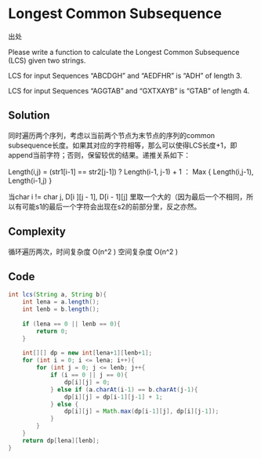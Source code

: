 # Longest Common Subsequence

出处

Please write a function to calculate the Longest Common Subsequence (LCS) given two strings.

LCS for input Sequences “ABCDGH” and “AEDFHR” is “ADH” of length 3.

LCS for input Sequences “AGGTAB” and “GXTXAYB” is “GTAB” of length 4.

## Solution

同时遍历两个序列，考虑以当前两个节点为末节点的序列的common subsequence长度。如果其对应的字符相等，那么可以使得LCS长度+1，即append当前字符；否则，保留较优的结果。递推关系如下：

Length(i,j) = (str1[i-1] == str2[j-1]) ? Length(i-1, j-1) + 1 ： Max { Length(i,j-1), Length(i-1,j) }

当char i != char j, D[i ][j - 1], D[i - 1][j] 里取一个大的（因为最后一个不相同，所以有可能s1的最后一个字符会出现在s2的前部分里，反之亦然。

## Complexity

循环遍历两次，时间复杂度 O(n^2 ) 空间复杂度 O(n^2 )

## Code

```java
int lcs(String a, String b){
	int lena = a.length();
	int lenb = b.length();
	
	if (lena == 0 || lenb == 0){
		return 0;
	}
	
	int[][] dp = new int[lena+1][lenb+1];
	for (int i = 0; i <= lena; i++){
		for (int j = 0; j <= lenb; j++{
			if (i == 0 || j == 0){
				dp[i][j] = 0;
			} else if (a.charAt(i-1) == b.charAt(j-1){
				dp[i][j] = dp[i-1][j-1] + 1;
			} else {
				dp[i][j] = Math.max(dp[i-1][j], dp[i][j-1]);
			}
		}
	}
	return dp[lena][lenb];
}

```
 

